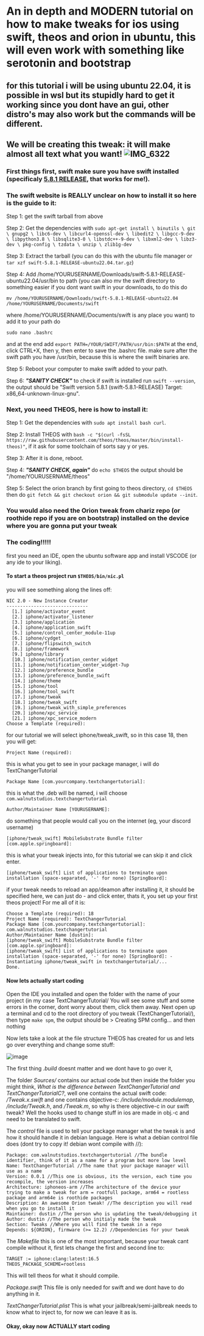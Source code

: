 # An in depth and MODERN tutorial on how to make tweaks for ios using swift, theos and orion in ubuntu, this will even work with something like serotonin and bootstrap
## for this tutorial i will be using ubuntu 22.04, it is possible in wsl but its stupidly hard to get it working since you dont have an gui, other distro's may also work but the commands will be different.


## We will be creating this tweak: it will make almost all text what you want! ![IMG_6322](https://github.com/alseenwalnoot/How-to-theos-swift/assets/124501148/60916570-5bdb-43ad-b772-07a13e484b81)


### First things first, swift make sure you have swift installed (specificaly [5.8.1 RELEASE](https://download.swift.org/swift-5.8.1-release/ubuntu2204/swift-5.8.1-RELEASE/swift-5.8.1-RELEASE-ubuntu22.04.tar.gz), that works for me!).
### The swift website is REALLY unclear on how to install it so here is the guide to it:

Step 1: get the swift tarball from above

Step 2: Get the dependencies with ```sudo apt-get install \
          binutils \
          git \
          gnupg2 \
          libc6-dev \
          libcurl4-openssl-dev \
          libedit2 \
          libgcc-9-dev \
          libpython3.8 \
          libsqlite3-0 \
          libstdc++-9-dev \
          libxml2-dev \
          libz3-dev \
          pkg-config \
          tzdata \
          unzip \
          zlib1g-dev```

Step 3: Extract the tarball (you can do this with the ubuntu file manager or ```tar xzf swift-5.8.1-RELEASE-ubuntu22.04.tar.gz```)

Step 4: Add /home/YOURUSERNAME/Downloads/swift-5.8.1-RELEASE-ubuntu22.04/usr/bin to path (you can also mv the swift directory to something easier if you dont want swift in your downloads, to do this do 

```mv /home/YOURUSERNAME/Downloads/swift-5.8.1-RELEASE-ubuntu22.04 /home/YOURUSERNAME/Documents/swift``` 

where /home/YOURUSERNAME/Documents/swift is any place you want) to add it to your path do 

```sudo nano .bashrc``` 

and at the end add ```export PATH=/YOUR/SWIFT/PATH/usr/bin:$PATH``` at the end, click CTRL+X, then y, then enter to save the .bashrc file. make sure after the swift path you have /usr/bin, because this is where the swift binaries are.

Step 5: Reboot your computer to make swift added to your path.

Step 6: ***"SANITY CHECK"*** to check if swift is installed run ```swift --version```, the output should be "Swift version 5.8.1 (swift-5.8.1-RELEASE)
Target: x86_64-unknown-linux-gnu".

### Next, you need THEOS, here is how to install it:

Step 1: Get the dependencies with ```sudo apt install bash curl```.

Step 2: Install THEOS with ```bash -c "$(curl -fsSL https://raw.githubusercontent.com/theos/theos/master/bin/install-theos)"```, if it ask for some toolchain of sorts say y or yes.

Step 3: After it is done, reboot.

Step 4: ***"SANITY CHECK, again"*** do ```echo $THEOS``` the output should be "/home/YOURUSERNAME/theos"

Step 5: Select the orion branch by first going to theos directory, ```cd $THEOS``` then do ```git fetch && git checkout orion && git submodule update --init```.

### You would also need the Orion tweak from chariz repo (or roothide repo if you are on bootstrap) installed on the device where you are gonna put your tweak

### The coding!!!!!

first you need an IDE, open the ubuntu software app and install VSCODE (or any ide to your liking).

#### To start a theos project run ```$THEOS/bin/nic.pl```
you will see something along the lines off:
```
NIC 2.0 - New Instance Creator
------------------------------
  [1.] iphone/activator_event
  [2.] iphone/activator_listener
  [3.] iphone/application
  [4.] iphone/application_swift
  [5.] iphone/control_center_module-11up
  [6.] iphone/cydget
  [7.] iphone/flipswitch_switch
  [8.] iphone/framework
  [9.] iphone/library
  [10.] iphone/notification_center_widget
  [11.] iphone/notification_center_widget-7up
  [12.] iphone/preference_bundle
  [13.] iphone/preference_bundle_swift
  [14.] iphone/theme
  [15.] iphone/tool
  [16.] iphone/tool_swift
  [17.] iphone/tweak
  [18.] iphone/tweak_swift
  [19.] iphone/tweak_with_simple_preferences
  [20.] iphone/xpc_service
  [21.] iphone/xpc_service_modern
Choose a Template (required):
```
for our tutorial we will select iphone/tweak_swift, so in this case 18, then you will get: 
```
Project Name (required):
```
this is what you get to see in your package manager, i will do TextChangerTutorial
```
Package Name [com.yourcompany.textchangertutorial]:
```
this is what the .deb will be named, i will choose ```com.walnutstudios.textchangertutorial```
```
Author/Maintainer Name [YOURUSERNAME]:
```
do something that people would call you on the internet (eg, your discord username)
```
[iphone/tweak_swift] MobileSubstrate Bundle filter [com.apple.springboard]:
```
this is what your tweak injects into, for this tutorial we can skip it and click enter.
```
[iphone/tweak_swift] List of applications to terminate upon installation (space-separated, '-' for none) [SpringBoard]: 
```
if your tweak needs to reload an app/deamon after installing it, it should be specified here, we can just do - and click enter, thats it, you set up your first theos project! For me all of it is:
```
Choose a Template (required): 18
Project Name (required): TextChangerTutorial
Package Name [com.yourcompany.textchangertutorial]: com.walnutstudios.textchangertutorial
Author/Maintainer Name [dustin]: 
[iphone/tweak_swift] MobileSubstrate Bundle filter [com.apple.springboard]: 
[iphone/tweak_swift] List of applications to terminate upon installation (space-separated, '-' for none) [SpringBoard]: -
Instantiating iphone/tweak_swift in textchangertutorial/...
Done.
```
#### Now lets actually start coding
Open the IDE you installed and open the folder with the name of your project (in my case TextChangerTutorial/
You will see some stuff and some errors in the corner, dont worry about them, click them away.
Next open up a terminal and cd to the root directory of you tweak (TextChangerTutorial/), then type ```make spm```, the output should be > Creating SPM config… and then nothing

Now lets take a look at the file structure THEOS has created for us and lets go over everything and change some stuff:

![image](https://github.com/alseenwalnoot/How-to-theos-swift/assets/124501148/2baaf89b-0b35-49b6-b604-c5a00d589a4b)

The first thing *.build* doesnt matter and we dont have to go over it,

The folder *Sources/* contains our actual code but then inside the folder you might think, *What is the difference between TextChangerTutorial and TextChangerTutorialC?*, well one contains the actual swift code: */Tweak.x.swift* 
and one contains objective-c: */include/module.modulemap*, */include/Tweak.h*, and */Tweak.m*, so why is there objective-c in our swift tweak? Well the hooks used to change stuff in ios are made in obj.-c and need to be translated to swift.

The *control* file is used to tell your package manager what the tweak is and how it should handle it in debian language. Here is what a debian control file does (dont try to copy it! debian wont compile with //):
```
Package: com.walnutstudios.textchangertutorial //The bundle identifier, think of it as a name for a program but more low level
Name: TextChangerTutorial //The name that your package manager will use as a name
Version: 0.0.1 //This one is obvious, its the version, each time you recompile, the version increases
Architecture: iphoneos-arm //The architecture of the device your trying to make a tweak for arm = rootfull package, arm64 = rootless package and arm64e is roothide packages
Description: An awesome Orion tweak! //The description you will read when you go to install it
Maintainer: dustin //The person who is updating the tweak/debugging it
Author: dustin //The person who initialy made the tweak
Section: Tweaks //Where you will find the tweak in a repo
Depends: ${ORION}, firmware (>= 12.2) //Dependencies for your tweak
```

The *Makefile* this is one of the most important, because your tweak cant compile without it, first lets change the first and second line to:
```
TARGET := iphone:clang:latest:16.5
THEOS_PACKAGE_SCHEME=rootless
```
This will tell theos for what it should compile.

*Package.swift* This file is only needed for swift and we dont have to do anything in it.

*TextChangerTutorial.plist* This is what your jailbreak/semi-jailbreak needs to know what to inject to, for now we can leave it as is.

#### Okay, okay now ACTUALLY start coding
